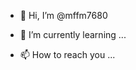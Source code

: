 - 👋 Hi, I’m @mffm7680

- 🌱 I’m currently learning ...

- 📫 How to reach you ...

<!---
mffm7680/mffm7680 is a ✨ special ✨ repository because its `README.md` (this file) appears on your GitHub profile.
You can click the Preview link to take a look at your changes.
--->
